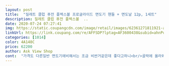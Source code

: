 ```yaml
---
layout: post 
title:  "질레트 클럽 퓨전 플렉스볼 프로글라이드 면도기 핸들 + 면도날 12p, 1세트" 
description: 질레트 클럽 퓨전 플렉스볼  ..
date: 2020-07-24 07:27:41 
img: https://static.coupangcdn.com/image/retail/images/62361271811921-a3f22c41-3aa6-4213-a25e-ca4442eaeb64.jpg 
linkUrl: https://link.coupang.com/re/AFFSDP?lptag=AF3600438&subid=ahnPublicAsk&pageKey=264023583&itemId=827918041&vendorItemId=5105407426&traceid=V0-113-b594b1660fcc8b16 
categories: [1014] 
color: 4A148C 
price: 62200 
author: Ask View Shop 
cont:  "가격도 다른일반 면도기에비해서는 조금 비싼거같은데 좋다고하니<br/>골박에 올라와서 구매했어요<br/>그냥 이정도.<br/>.<br/>괜찮다고 생각이 듭니다<br/>그냥 저냥 있는거 못쓰진 않으니까 확 안사지더라구요<br/>그래도 이거 사길 잘 한것이<br/>그래도 피부에 자극없이 잘 밀린다고 하더라구요 구웃<br/>그렇지 않아도 신랑님 면도기가 오래돼서 바꿔줘야지 했는데<br/>그리고 면도기가 비싸요?<br/>그리고 종류도 다양해서 면도기를 안쓰는 저로서는 뭘 사야할지 어리둥절... <br/><br/>근데 구매금액이 49000원대 (골박가)<br/>기존것은 네번째것.<br/>.<br/><br/>날만 교체하려고 보니 4개입짜리가 18000원대.<br/>.<br/>였는데<br/>날이 질레트에서 나온것중 가장 얇고 정교하다고 되어 있네요<br/>면도기는 제가 사용하는건아니지만,<br/>면도날이 이렇게 비쌀지몰랏어요++.<br/>.<br/><br/>뭐 또 물건받고 안거긴 하지만 어차피 지금 진동도 안되는 면도기, 그렇게 따지면 스펙 똑같음<br/>본체 디자인은 네번째가 더 좋아보이긴 합니다 ㅋ<br/>사진에서 보면 이 제품은 세번째것입니다<br/>여튼 세번째부터는 날이 다 같은 날이에요<br/>이거슨 날이 12개 들었는데 본체까지 교체할 수 있고.<br/>.<br/><br/>저렴한 면도기만 쓰다 처음  브랜드 면도기를 써보고 감탄 합니다.<br/>  아  면도란게 이런 거였구나  하구요 .<br/><br/>질레트만큼 좋은 면도기는 없다고하더라구요.<br/><br/>차이점은 진동과 그 다음 면도날 위에 윤활밴드 부드러움의 차이<br/>" 
---
```

